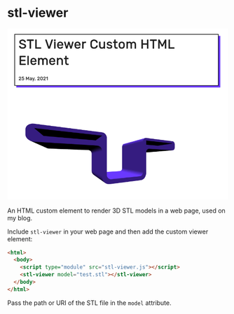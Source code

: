 # stl-viewer

![](screenshot.png)

An HTML custom element to render 3D STL models in a web page, used on my blog.

Include `stl-viewer` in your web page and then add the custom viewer element:

```html
<html>
  <body>
    <script type="module" src="stl-viewer.js"></script>
    <stl-viewer model="test.stl"></stl-viewer>
  </body>
</html>
```

Pass the path or URI of the STL file in the `model` attribute.
